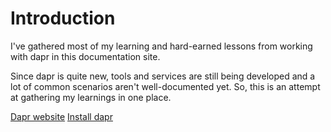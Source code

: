 # Introduction

I've gathered most of my learning and hard-earned lessons from working with dapr in this documentation site.

Since dapr is quite new, tools and services are still being developed and a lot of common scenarios aren't well-documented
yet. So, this is an attempt at gathering my learnings in one place.



<seealso style="links">
    <category ref="external">
        <a href="https://dapr.io/">Dapr website</a>
        <a href="https://docs.dapr.io/getting-started/install-dapr-cli">Install dapr</a>
    </category>
</seealso>